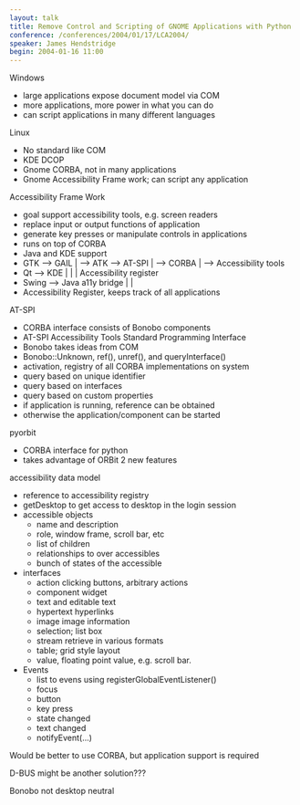 ```yaml
---
layout: talk
title: Remove Control and Scripting of GNOME Applications with Python
conference: /conferences/2004/01/17/LCA2004/
speaker: James Hendstridge
begin: 2004-01-16 11:00
---
```

Windows

* large applications expose document model via COM
* more applications, more power in what you can do
* can script applications in many different languages

Linux

* No standard like COM
* KDE DCOP
* Gnome CORBA, not in many applications
* Gnome Accessibility Frame work; can script any application

Accessibility Frame Work

* goal support accessibility tools, e.g. screen readers
* replace input or output functions of application
* generate key presses or manipulate controls in applications
* runs on top of CORBA
* Java and KDE support
* GTK --> GAIL | --> ATK --> AT-SPI   | --> CORBA | --> Accessibility tools
* Qt  --> KDE  |                      |           |    Accessibility register
* Swing          --> Java a11y bridge |           |
* Accessibility Register, keeps track of all applications

AT-SPI

* CORBA interface consists of Bonobo components
* AT-SPI Accessibility Tools Standard Programming Interface
* Bonobo takes ideas from COM
* Bonobo::Unknown, ref(), unref(), and queryInterface()
* activation, registry of all CORBA implementations on system
* query based on unique identifier
* query based on interfaces
* query based on custom properties
* if application is running, reference can be obtained
* otherwise the application/component can be started

pyorbit

* CORBA interface for python
* takes advantage of ORBit 2 new features

accessibility data model

* reference to accessibility registry
* getDesktop to get access to desktop in the login session
* accessible objects
  * name and description
  * role, window frame, scroll bar, etc
  * list of children
  * relationships to over accessibles
  * bunch of states of the accessible
* interfaces
  * action  clicking buttons, arbitrary actions
  * component widget
  * text and editable text
  * hypertext hyperlinks
  * image image information
  * selection; list box
  * stream retrieve in various formats
  * table; grid style layout
  * value, floating point value, e.g. scroll bar.
* Events
  * list to evens using registerGlobalEventListener()
  * focus
  * button
  * key press
  * state changed
  * text changed
  * notifyEvent(...)

Would be better to use CORBA, but application support is required

D-BUS might be another solution???

Bonobo not desktop neutral
